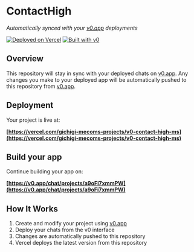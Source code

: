 # ContactHigh

*Automatically synced with your [v0.app](https://v0.app) deployments*

[![Deployed on Vercel](https://img.shields.io/badge/Deployed%20on-Vercel-black?style=for-the-badge&logo=vercel)](https://vercel.com/gichigi-mecoms-projects/v0-contact-high-ms)
[![Built with v0](https://img.shields.io/badge/Built%20with-v0.app-black?style=for-the-badge)](https://v0.app/chat/projects/a9oFi7xmmPW)

## Overview

This repository will stay in sync with your deployed chats on [v0.app](https://v0.app).
Any changes you make to your deployed app will be automatically pushed to this repository from [v0.app](https://v0.app).

## Deployment

Your project is live at:

**[https://vercel.com/gichigi-mecoms-projects/v0-contact-high-ms](https://vercel.com/gichigi-mecoms-projects/v0-contact-high-ms)**

## Build your app

Continue building your app on:

**[https://v0.app/chat/projects/a9oFi7xmmPW](https://v0.app/chat/projects/a9oFi7xmmPW)**

## How It Works

1. Create and modify your project using [v0.app](https://v0.app)
2. Deploy your chats from the v0 interface
3. Changes are automatically pushed to this repository
4. Vercel deploys the latest version from this repository